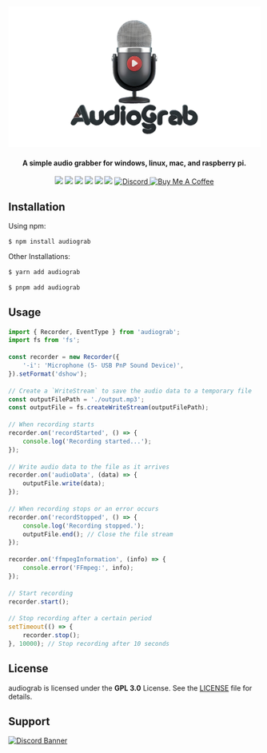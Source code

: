 <br/>
<img src="./audiograb.png">
<h4 align="center">A simple audio grabber for windows, linux, mac, and raspberry pi.</h6>
<p align="center">
<img src="https://img.shields.io/npm/v/audiograb?style=for-the-badge&logo=npm&logoColor=red">
<img src="https://img.shields.io/github/repo-size/Bes-js/audiograb?style=for-the-badge&logo=github&logoColor=white"> 
<img src="https://img.shields.io/npm/l/audiograb?style=for-the-badge">
<img src="https://img.shields.io/npm/unpacked-size/audiograb?style=for-the-badge"> 
<img src="https://img.shields.io/npm/dt/audiograb?style=for-the-badge&logoColor=blue"> 
<img src="https://img.shields.io/github/package-json/dependency-version/Bes-js/audiograb/sequelize?style=for-the-badge">
<a href="https://discord.gg/luppux" target="_blank"> 
<img alt="Discord" src="https://img.shields.io/badge/Support-Click%20here-7289d9?style=for-the-badge&logo=discord"> 
</a>
<a href="https://www.buymeacoffee.com/beykant" target="_blank">
<img src="https://cdn.buymeacoffee.com/buttons/v2/default-yellow.png" width="120px" height="30px" alt="Buy Me A Coffee">
</a>
</p>


## Installation

Using npm:
```shell
$ npm install audiograb
```

Other Installations:

```bash
$ yarn add audiograb
```

```bash
$ pnpm add audiograb
```

## Usage
```js
import { Recorder, EventType } from 'audiograb';
import fs from 'fs';

const recorder = new Recorder({
    '-i': 'Microphone (5- USB PnP Sound Device)',
}).setFormat('dshow');

// Create a `WriteStream` to save the audio data to a temporary file
const outputFilePath = './output.mp3';
const outputFile = fs.createWriteStream(outputFilePath);

// When recording starts
recorder.on('recordStarted', () => {
    console.log('Recording started...');
});

// Write audio data to the file as it arrives
recorder.on('audioData', (data) => {
    outputFile.write(data);
});

// When recording stops or an error occurs
recorder.on('recordStopped', () => {
    console.log('Recording stopped.');
    outputFile.end(); // Close the file stream
});

recorder.on('ffmpegInformation', (info) => {
    console.error('FFmpeg:', info);
});

// Start recording
recorder.start();

// Stop recording after a certain period
setTimeout(() => {
    recorder.stop();
}, 10000); // Stop recording after 10 seconds
```

## License

audiograb is licensed under the **GPL 3.0** License. See the [LICENSE](./LICENSE.md) file for details.

## Support

[![Discord Banner](https://api.weblutions.com/discord/invite/luppux/)](https://discord.gg/luppux)
